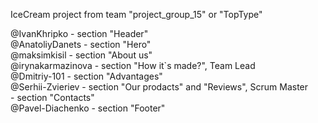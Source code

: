 IceCream project from team "project_group_15" or "TopType"

@IvanKhripko - section "Header"<br> @AnatoliyDanets - section "Hero"<br> @maksimkisil - section
"About us"<br> @irynakarmazinova - section "How it`s made?", Team Lead<br> @Dmitriy-101 - section
"Advantages"<br> @Serhii-Zvieriev - section "Our prodacts" and "Reviews", Scrum Master<br> - section
"Contacts"<br> @Pavel-Diachenko - section "Footer"<br>
